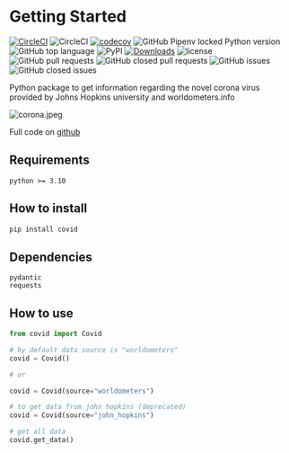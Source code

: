# Getting Started

[![CircleCI](https://circleci.com/gh/nf1s/covid.svg?style=shield)](https://circleci.com/gh/nf1s/covid) ![CircleCI](https://img.shields.io/circleci/build/github/nf1s/covid/master) [![codecov](https://codecov.io/gh/nf1s/covid/branch/master/graph/badge.svg)](https://codecov.io/gh/nf1s/covid) ![GitHub Pipenv locked Python version](https://img.shields.io/pypi/pyversions/covid) ![GitHub top language](https://img.shields.io/github/languages/top/nf1s/covid) ![PyPI](https://img.shields.io/pypi/v/covid) [![Downloads](https://pepy.tech/badge/covid)](https://pepy.tech/project/covid) ![license](https://img.shields.io/badge/license-MIT-green)
![GitHub pull requests](https://img.shields.io/github/issues-pr/nf1s/covid) ![GitHub closed pull requests](https://img.shields.io/github/issues-pr-closed/nf1s/covid) ![GitHub issues](https://img.shields.io/github/issues/nf1s/covid) ![GitHub closed issues](https://img.shields.io/github/issues-closed/nf1s/covid)

Python package to get information regarding the novel corona virus provided
by Johns Hopkins university and worldometers.info

![corona.jpeg](img/corona.jpeg)

Full code on [github](https://github.com/nf1s/covid)

## Requirements

    python >= 3.10

## How to install

```bash
pip install covid
```

## Dependencies

    pydantic
    requests

## How to use

```python
from covid import Covid

# by default data source is "worldometers"
covid = Covid()

# or

covid = Covid(source="worldometers")

# to get data from john hopkins (deprecated)
covid = Covid(source="john_hopkins")

# get all data
covid.get_data()
```
